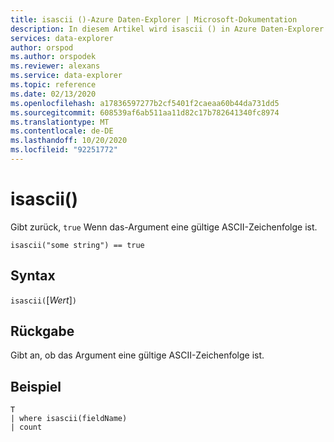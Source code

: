 ```yaml
---
title: isascii ()-Azure Daten-Explorer | Microsoft-Dokumentation
description: In diesem Artikel wird isascii () in Azure Daten-Explorer beschrieben.
services: data-explorer
author: orspod
ms.author: orspodek
ms.reviewer: alexans
ms.service: data-explorer
ms.topic: reference
ms.date: 02/13/2020
ms.openlocfilehash: a17836597277b2cf5401f2caeaa60b44da731dd5
ms.sourcegitcommit: 608539af6ab511aa11d82c17b782641340fc8974
ms.translationtype: MT
ms.contentlocale: de-DE
ms.lasthandoff: 10/20/2020
ms.locfileid: "92251772"
---
```

# <a name="isascii"></a>isascii()

Gibt zurück, `true` Wenn das-Argument eine gültige ASCII-Zeichenfolge ist.
    
```kusto
isascii("some string") == true
```

## <a name="syntax"></a>Syntax

`isascii(`[*Wert*]`)`

## <a name="returns"></a>Rückgabe

Gibt an, ob das Argument eine gültige ASCII-Zeichenfolge ist.

## <a name="example"></a>Beispiel

```kusto
T
| where isascii(fieldName)
| count
```